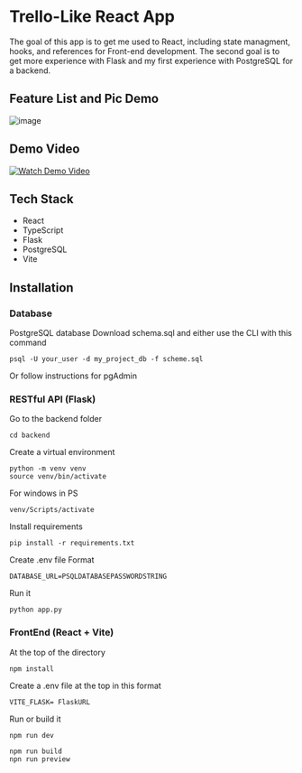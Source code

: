 # Trello-Like React App

The goal of this app is to get me used to React, including state managment, hooks, and references for Front-end development.
The second goal is to get more experience with Flask and my first experience with PostgreSQL for a backend.

## Feature List and Pic Demo

![image](https://github.com/user-attachments/assets/c3fdfd35-5e83-49ea-b3ef-e9e4b37de076)

## Demo Video

[![Watch Demo Video](https://github.com/user-attachments/assets/ef979fb0-12fb-4b57-a041-b1ed0c141331)](https://youtu.be/8c6WC_fdSEg)

## Tech Stack
- React
- TypeScript
- Flask
- PostgreSQL
- Vite

## Installation

### Database
PostgreSQL database
Download schema.sql and either use the CLI with this command
```
psql -U your_user -d my_project_db -f scheme.sql
```
Or follow instructions for pgAdmin

### RESTful API (Flask)

Go to the backend folder
```
cd backend
```
Create a virtual environment
```
python -m venv venv
source venv/bin/activate
```
For windows in PS
```
venv/Scripts/activate
```
Install requirements
```
pip install -r requirements.txt
```
Create .env file
Format
```
DATABASE_URL=PSQLDATABASEPASSWORDSTRING
```
Run it
```
python app.py
```

### FrontEnd (React + Vite)
At the top of the directory
```
npm install
```
Create a .env file at the top in this format
```
VITE_FLASK= FlaskURL
```
Run or build it
```
npm run dev
```
```
npm run build
npn run preview
```




